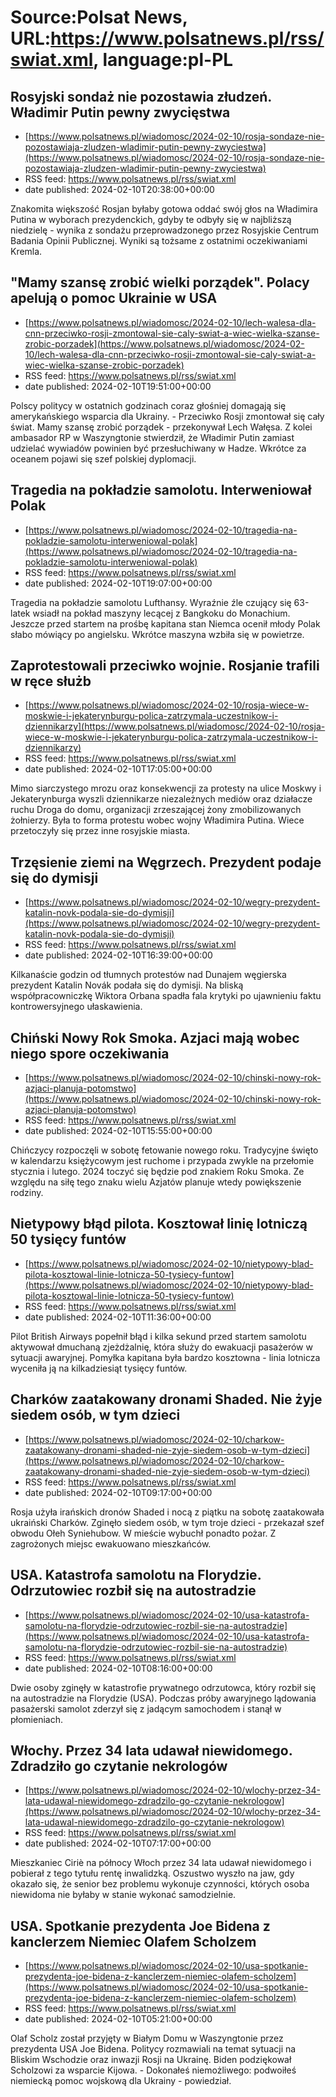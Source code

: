 # Source:Polsat News, URL:https://www.polsatnews.pl/rss/swiat.xml, language:pl-PL

## Rosyjski sondaż nie pozostawia złudzeń. Władimir Putin pewny zwycięstwa
 - [https://www.polsatnews.pl/wiadomosc/2024-02-10/rosja-sondaze-nie-pozostawiaja-zludzen-wladimir-putin-pewny-zwyciestwa](https://www.polsatnews.pl/wiadomosc/2024-02-10/rosja-sondaze-nie-pozostawiaja-zludzen-wladimir-putin-pewny-zwyciestwa)
 - RSS feed: https://www.polsatnews.pl/rss/swiat.xml
 - date published: 2024-02-10T20:38:00+00:00

Znakomita większość Rosjan byłaby gotowa oddać swój głos na Władimira Putina w wyborach prezydenckich, gdyby te odbyły się w najbliższą niedzielę - wynika z sondażu przeprowadzonego przez Rosyjskie Centrum Badania Opinii Publicznej. Wyniki są tożsame z ostatnimi oczekiwaniami Kremla.

## "Mamy szansę zrobić wielki porządek". Polacy apelują o pomoc Ukrainie w USA
 - [https://www.polsatnews.pl/wiadomosc/2024-02-10/lech-walesa-dla-cnn-przeciwko-rosji-zmontowal-sie-caly-swiat-a-wiec-wielka-szanse-zrobic-porzadek](https://www.polsatnews.pl/wiadomosc/2024-02-10/lech-walesa-dla-cnn-przeciwko-rosji-zmontowal-sie-caly-swiat-a-wiec-wielka-szanse-zrobic-porzadek)
 - RSS feed: https://www.polsatnews.pl/rss/swiat.xml
 - date published: 2024-02-10T19:51:00+00:00

Polscy politycy w ostatnich godzinach coraz głośniej domagają się amerykańskiego wsparcia dla Ukrainy. - Przeciwko Rosji zmontował się cały świat. Mamy szansę zrobić porządek - przekonywał Lech Wałęsa. Z kolei ambasador RP w Waszyngtonie stwierdził, że Władimir Putin zamiast udzielać wywiadów powinien być przesłuchiwany w Hadze. Wkrótce za oceanem pojawi się szef polskiej dyplomacji.

## Tragedia na pokładzie samolotu. Interweniował Polak
 - [https://www.polsatnews.pl/wiadomosc/2024-02-10/tragedia-na-pokladzie-samolotu-interweniowal-polak](https://www.polsatnews.pl/wiadomosc/2024-02-10/tragedia-na-pokladzie-samolotu-interweniowal-polak)
 - RSS feed: https://www.polsatnews.pl/rss/swiat.xml
 - date published: 2024-02-10T19:07:00+00:00

Tragedia na pokładzie samolotu Lufthansy. Wyraźnie źle czujący się 63-latek wsiadł na pokład maszyny lecącej z Bangkoku do Monachium. Jeszcze przed startem na prośbę kapitana stan Niemca ocenił młody Polak słabo mówiący po angielsku. Wkrótce maszyna wzbiła się w powietrze.

## Zaprotestowali przeciwko wojnie. Rosjanie trafili w ręce służb
 - [https://www.polsatnews.pl/wiadomosc/2024-02-10/rosja-wiece-w-moskwie-i-jekaterynburgu-polica-zatrzymala-uczestnikow-i-dziennikarzy](https://www.polsatnews.pl/wiadomosc/2024-02-10/rosja-wiece-w-moskwie-i-jekaterynburgu-polica-zatrzymala-uczestnikow-i-dziennikarzy)
 - RSS feed: https://www.polsatnews.pl/rss/swiat.xml
 - date published: 2024-02-10T17:05:00+00:00

Mimo siarczystego mrozu oraz konsekwencji za protesty na ulice Moskwy i Jekaterynburga wyszli dziennikarze niezależnych mediów oraz działacze ruchu Droga do domu, organizacji zrzeszającej żony zmobilizowanych żołnierzy. Była to forma protestu wobec wojny Władimira Putina. Wiece przetoczyły się przez inne rosyjskie miasta.

## Trzęsienie ziemi na Węgrzech. Prezydent podaje się do dymisji
 - [https://www.polsatnews.pl/wiadomosc/2024-02-10/wegry-prezydent-katalin-novk-podala-sie-do-dymisji](https://www.polsatnews.pl/wiadomosc/2024-02-10/wegry-prezydent-katalin-novk-podala-sie-do-dymisji)
 - RSS feed: https://www.polsatnews.pl/rss/swiat.xml
 - date published: 2024-02-10T16:39:00+00:00

Kilkanaście godzin od tłumnych protestów nad Dunajem węgierska prezydent Katalin Novák podała się do dymisji. Na bliską współpracowniczkę Wiktora Orbana spadła fala krytyki po ujawnieniu faktu kontrowersyjnego ułaskawienia.

## Chiński Nowy Rok Smoka. Azjaci mają wobec niego spore oczekiwania
 - [https://www.polsatnews.pl/wiadomosc/2024-02-10/chinski-nowy-rok-azjaci-planuja-potomstwo](https://www.polsatnews.pl/wiadomosc/2024-02-10/chinski-nowy-rok-azjaci-planuja-potomstwo)
 - RSS feed: https://www.polsatnews.pl/rss/swiat.xml
 - date published: 2024-02-10T15:55:00+00:00

Chińczycy rozpoczęli w sobotę fetowanie nowego roku. Tradycyjne święto w kalendarzu księżycowym jest ruchome i przypada zwykle na przełomie stycznia i lutego. 2024 toczyć się będzie pod znakiem Roku Smoka. Ze względu na siłę tego znaku wielu Azjatów planuje wtedy powiększenie rodziny.

## Nietypowy błąd pilota. Kosztował linię lotniczą 50 tysięcy funtów
 - [https://www.polsatnews.pl/wiadomosc/2024-02-10/nietypowy-blad-pilota-kosztowal-linie-lotnicza-50-tysiecy-funtow](https://www.polsatnews.pl/wiadomosc/2024-02-10/nietypowy-blad-pilota-kosztowal-linie-lotnicza-50-tysiecy-funtow)
 - RSS feed: https://www.polsatnews.pl/rss/swiat.xml
 - date published: 2024-02-10T11:36:00+00:00

Pilot British Airways popełnił błąd i kilka sekund przed startem samolotu aktywował dmuchaną zjeżdżalnię, która służy do ewakuacji pasażerów w sytuacji awaryjnej. Pomyłka kapitana była bardzo kosztowna - linia lotnicza wyceniła ją na kilkadziesiąt tysięcy funtów.

## Charków zaatakowany dronami Shaded. Nie żyje siedem osób, w tym dzieci
 - [https://www.polsatnews.pl/wiadomosc/2024-02-10/charkow-zaatakowany-dronami-shaded-nie-zyje-siedem-osob-w-tym-dzieci](https://www.polsatnews.pl/wiadomosc/2024-02-10/charkow-zaatakowany-dronami-shaded-nie-zyje-siedem-osob-w-tym-dzieci)
 - RSS feed: https://www.polsatnews.pl/rss/swiat.xml
 - date published: 2024-02-10T09:17:00+00:00

Rosja użyła irańskich dronów Shaded i nocą z piątku na sobotę zaatakowała ukraiński Charków. Zginęło siedem osób, w tym troje dzieci - przekazał szef obwodu Ołeh Syniehubow. W mieście wybuchł ponadto pożar. Z zagrożonych miejsc ewakuowano mieszkańców.

## USA. Katastrofa samolotu na Florydzie. Odrzutowiec rozbił się na autostradzie
 - [https://www.polsatnews.pl/wiadomosc/2024-02-10/usa-katastrofa-samolotu-na-florydzie-odrzutowiec-rozbil-sie-na-autostradzie](https://www.polsatnews.pl/wiadomosc/2024-02-10/usa-katastrofa-samolotu-na-florydzie-odrzutowiec-rozbil-sie-na-autostradzie)
 - RSS feed: https://www.polsatnews.pl/rss/swiat.xml
 - date published: 2024-02-10T08:16:00+00:00

Dwie osoby zginęły w katastrofie prywatnego odrzutowca, który rozbił się na autostradzie na Florydzie (USA). Podczas próby awaryjnego lądowania pasażerski samolot zderzył się z jadącym samochodem i stanął w płomieniach.

## Włochy. Przez 34 lata udawał niewidomego. Zdradziło go czytanie nekrologów
 - [https://www.polsatnews.pl/wiadomosc/2024-02-10/wlochy-przez-34-lata-udawal-niewidomego-zdradzilo-go-czytanie-nekrologow](https://www.polsatnews.pl/wiadomosc/2024-02-10/wlochy-przez-34-lata-udawal-niewidomego-zdradzilo-go-czytanie-nekrologow)
 - RSS feed: https://www.polsatnews.pl/rss/swiat.xml
 - date published: 2024-02-10T07:17:00+00:00

Mieszkaniec Ciriè na północy Włoch przez 34 lata udawał niewidomego i pobierał z tego tytułu rentę inwalidzką. Oszustwo wyszło na jaw, gdy okazało się, że senior bez problemu wykonuje czynności, których osoba niewidoma nie byłaby w stanie wykonać samodzielnie.

## USA. Spotkanie prezydenta Joe Bidena z kanclerzem Niemiec Olafem Scholzem
 - [https://www.polsatnews.pl/wiadomosc/2024-02-10/usa-spotkanie-prezydenta-joe-bidena-z-kanclerzem-niemiec-olafem-scholzem](https://www.polsatnews.pl/wiadomosc/2024-02-10/usa-spotkanie-prezydenta-joe-bidena-z-kanclerzem-niemiec-olafem-scholzem)
 - RSS feed: https://www.polsatnews.pl/rss/swiat.xml
 - date published: 2024-02-10T05:21:00+00:00

Olaf Scholz został przyjęty w Białym Domu w Waszyngtonie przez prezydenta USA Joe Bidena. Politycy rozmawiali na temat sytuacji na Bliskim Wschodzie oraz inwazji Rosji na Ukrainę. Biden podziękował Scholzowi za wsparcie Kijowa. - Dokonałeś niemożliwego: podwoiłeś niemiecką pomoc wojskową dla Ukrainy - powiedział.

